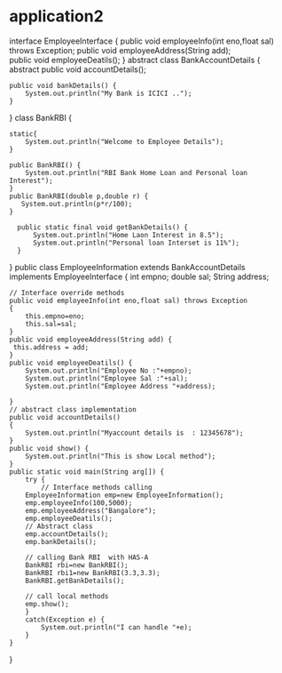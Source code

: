 # application2
interface EmployeeInterface {
	public void employeeInfo(int eno,float sal) throws Exception;
	public void employeeAddress(String add);	
	public void employeeDeatils();
}
abstract class BankAccountDetails {
	abstract public void accountDetails();
	
	public void bankDetails() {
		System.out.println("My Bank is ICICI ..");
	}
	

}
class BankRBI {
	
	static{
		System.out.println("Welcome to Employee Details");
	}
	
	public BankRBI() {
		System.out.println("RBI Bank Home Loan and Personal loan Interest");
	}
	public BankRBI(double p,double r) {
	   System.out.println(p*r/100);
	}

	  public static final void getBankDetails() {
		  System.out.println("Home Laon Interest in 8.5");
		  System.out.println("Personal loan Interset is 11%");
	  }
	
}
public class EmployeeInformation extends BankAccountDetails implements EmployeeInterface  {
	int empno;
	double sal;
	String address;
	
	// Interface override methods
	public void employeeInfo(int eno,float sal) throws Exception
	{
		this.empno=eno;
		this.sal=sal;
	}
	public void employeeAddress(String add) {
	 this.address = add;
	}
	public void employeeDeatils() {
		System.out.println("Employee No :"+empno);
		System.out.println("Employee Sal :"+sal);
		System.out.println("Employee Address "+address);
		
	}
	// abstract class implementation 
	public void accountDetails()
	{
		System.out.println("Myaccount details is  : 12345678");
	}
	public void show() {
		System.out.println("This is show Local method");
	}
	public static void main(String arg[]) {
		try {
			// Interface methods calling
		EmployeeInformation emp=new EmployeeInformation();
		emp.employeeInfo(100,5000);
		emp.employeeAddress("Bangalore");
		emp.employeeDeatils();
		// Abstract class
		emp.accountDetails();
		emp.bankDetails();
		
		// calling Bank RBI  with HAS-A
		BankRBI rbi=new BankRBI();
		BankRBI rbi1=new BankRBI(3.3,3.3);
		BankRBI.getBankDetails();
		
		// call local methods
		emp.show();
		}
		catch(Exception e) {
			System.out.println("I can handle "+e);
		}
	}

}
